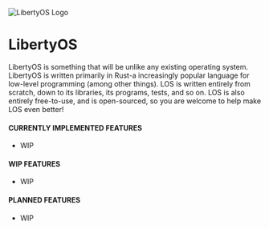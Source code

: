![LibertyOS Logo](https://raw.githubusercontent.com/LibertyOS-Development/kernel/main/src/graphics/images/bmp/Logo-Dark.bmp)
# LibertyOS

LibertyOS is something that will be unlike any existing operating system. LibertyOS is written primarily in Rust-a increasingly popular language for low-level programming (among other things). LOS is written entirely from scratch, down to its libraries, its programs, tests, and so on. LOS is also entirely free-to-use, and is open-sourced, so you are welcome to help make LOS even better!


#### CURRENTLY IMPLEMENTED FEATURES
- WIP

#### WIP FEATURES
- WIP

#### PLANNED FEATURES
- WIP
